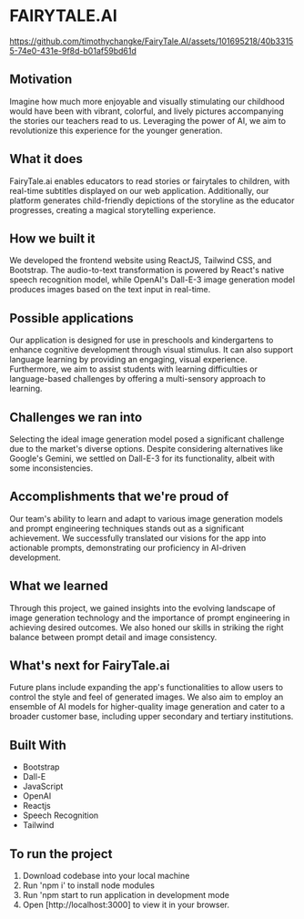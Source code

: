 # FAIRYTALE.AI



https://github.com/timothychangke/FairyTale.AI/assets/101695218/40b33155-74e0-431e-9f8d-b01af59bd61d



## Motivation
Imagine how much more enjoyable and visually stimulating our childhood would have been with vibrant, colorful, and lively pictures accompanying the stories our teachers read to us. Leveraging the power of AI, we aim to revolutionize this experience for the younger generation.

## What it does
FairyTale.ai enables educators to read stories or fairytales to children, with real-time subtitles displayed on our web application. Additionally, our platform generates child-friendly depictions of the storyline as the educator progresses, creating a magical storytelling experience.

## How we built it
We developed the frontend website using ReactJS, Tailwind CSS, and Bootstrap. The audio-to-text transformation is powered by React's native speech recognition model, while OpenAI's Dall-E-3 image generation model produces images based on the text input in real-time.

## Possible applications
Our application is designed for use in preschools and kindergartens to enhance cognitive development through visual stimulus. It can also support language learning by providing an engaging, visual experience. Furthermore, we aim to assist students with learning difficulties or language-based challenges by offering a multi-sensory approach to learning.

## Challenges we ran into
Selecting the ideal image generation model posed a significant challenge due to the market's diverse options. Despite considering alternatives like Google's Gemini, we settled on Dall-E-3 for its functionality, albeit with some inconsistencies.

## Accomplishments that we're proud of
Our team's ability to learn and adapt to various image generation models and prompt engineering techniques stands out as a significant achievement. We successfully translated our visions for the app into actionable prompts, demonstrating our proficiency in AI-driven development.

## What we learned
Through this project, we gained insights into the evolving landscape of image generation technology and the importance of prompt engineering in achieving desired outcomes. We also honed our skills in striking the right balance between prompt detail and image consistency.

## What's next for FairyTale.ai
Future plans include expanding the app's functionalities to allow users to control the style and feel of generated images. We also aim to employ an ensemble of AI models for higher-quality image generation and cater to a broader customer base, including upper secondary and tertiary institutions.

## Built With
- Bootstrap
- Dall-E
- JavaScript
- OpenAI
- Reactjs
- Speech Recognition
- Tailwind

## To run the project
1. Download codebase into your local machine
2. Run 'npm i' to install node modules
3. Run 'npm start to run application in development mode
4. Open [http://localhost:3000] to view it in your browser.

